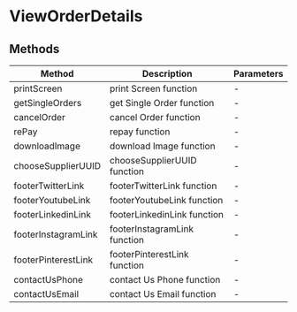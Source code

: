 # ViewOrderDetails

## Methods

<!-- @vuese:ViewOrderDetails:methods:start -->
|Method|Description|Parameters|
|---|---|---|
|printScreen|print Screen function|-|
|getSingleOrders|get Single Order function|-|
|cancelOrder|cancel Order function|-|
|rePay|repay function|-|
|downloadImage|download Image function|-|
|chooseSupplierUUID|chooseSupplierUUID function|-|
|footerTwitterLink|footerTwitterLink function|-|
|footerYoutubeLink|footerYoutubeLink function|-|
|footerLinkedinLink|footerLinkedinLink function|-|
|footerInstagramLink|footerInstagramLink function|-|
|footerPinterestLink|footerPinterestLink function|-|
|contactUsPhone|contact Us Phone function|-|
|contactUsEmail|contact Us Email function|-|

<!-- @vuese:ViewOrderDetails:methods:end -->


